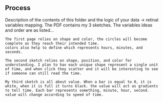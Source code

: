 ## Process

Description of the contents of this folder and the logic of your data → retinal variables mapping.
The PDF contains my 3 sketches. The variables ideas and order are as listed...

    The first page relies on shape and color, the circles will become complete as they reach their intended time.
    colors also help to define which represents hours, minutes, and seconds.

    The second sketch relies on shape, position, and color for understanding. I plan to hav each unique shape represent a single unit of time, and when click they scatter and it will be interesting to see if someone can still read the time.
    
    My third sketch is all about value. When a bar is equal to 0, it is white, when it is full it turns black. the value will act as gradients to tell time. Each bar represents something, minute, hour, second. value will change according to speed of time. 
